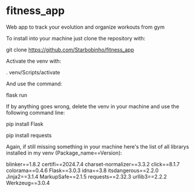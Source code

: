 # fitness_app
Web app to track your evolution and organize workouts from gym

To install into your machine just clone the repository with:

git clone https://github.com/Starbobinho/fitness_app

Activate the venv with:

. venv/Scripts/activate

And use the command:

flask run

If by anything goes wrong, delete the venv in your machine and use the following command line:

pip install Flask

pip install requests

Again, if still missing something in your machine here's the list of all librarys installed in my venv (Package_name==Version):

blinker==1.8.2
certifi==2024.7.4
charset-normalizer==3.3.2
click==8.1.7
colorama==0.4.6
Flask==3.0.3
idna==3.8
itsdangerous==2.2.0
Jinja2==3.1.4
MarkupSafe==2.1.5
requests==2.32.3
urllib3==2.2.2
Werkzeug==3.0.4
